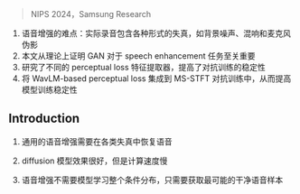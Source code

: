 > NIPS 2024，Samsung Research
<!-- 翻译&理解 -->
<!-- In this paper, we address the challenge of speech enhancement in real-world
recordings, which often contain various forms of distortion, such as background
noise, reverberation, and microphone artefacts. We revisit the use of Generative
Adversarial Networks (GANs) for speech enhancement and theoretically show
that GANs are naturally inclined to seek the point of maximum density within
the conditional clean speech distribution, which, as we argue, is essential for the
speech enhancement task. We study various feature extractors for perceptual loss
to facilitate the stability of adversarial training, developing a methodology for
probing the structure of the feature space. This leads us to integrate WavLM-based
perceptual loss into MS-STFT adversarial training pipeline, creating an effective
and stable training procedure for the speech enhancement model. The resulting
speech enhancement model, which we refer to as FINALLY, builds upon the HiFi++
architecture, augmented with a WavLM encoder and a novel training pipeline.
Empirical results on various datasets confirm our model’s ability to produce clear,
high-quality speech at 48 kHz, achieving state-of-the-art performance in the field
of speech enhancement. -->
1. 语音增强的难点：实际录音包含各种形式的失真，如背景噪声、混响和麦克风伪影
2. 本文从理论上证明 GAN 对于 speech enhancement 任务至关重要
3. 研究了不同的 perceptual loss 特征提取器，提高了对抗训练的稳定性
4. 将 WavLM-based perceptual loss 集成到 MS-STFT 对抗训练中，从而提高模型训练稳定性

## Introduction
<!-- Speech recordings are often contaminated with background noise, reverberation, reduced frequency
bandwidth, and other distortions. Unlike classical speech enhancement (Ephraim & Malah, 1984;
Pascual et al., 2017), which considers each task separately, universal speech enhancement (Serrà
et al., 2022; Su et al., 2021; Liu et al., 2022) aims to restore speech from all types of distortions
simultaneously. Thus, universal speech enhancement seeks to generalize across a wide range of
distortions, making it more suitable for real-world applications where multiple distortions may
coexist. -->
1. 通用的语音增强需要在各类失真中恢复语音
<!-- Recent studies have categorized the problem of speech enhancement as a task of learning the clean
speech distribution conditioned on degraded signals (Lemercier et al., 2023; Serrà et al., 2022; Richter
et al., 2023). This problem is often addressed using diffusion models (Ho et al., 2020; Song et al.,
2020), which are renowned for their exceptional ability to learn distributions. Diffusion models
have recently achieved state-of-the-art results in universal speech enhancement (Serrà et al., 2022). 
However, the impressive performance of diffusion models comes with the high computational cost of
their iterative inference process.-->
2. diffusion 模型效果很好，但是计算速度慢
<!-- It is important to note that the speech enhancement problem does not require the model to learn the
entire conditional distribution. In practice, when presented with a noisy speech sample, the goal is
often to obtain the most probable clean speech sample that retains the lexical content and voice of the
original. This contrasts with applications such as text-to-image synthesis (Ramesh et al., 2022; Lee
et al., 2024; Rombach et al., 2022), where the objective is to generate a variety of images for each text
prompt due to the higher level of uncertainty and the need for diverse options to select the best image.
For most speech enhancement applications, such as voice calls and compensation for poor recording
conditions, capturing the entire conditional distribution is not necessary. Instead, it is more important
to retrieve the most likely sample of this distribution (the main mode), which might be a simpler task. -->
3. 语音增强不需要模型学习整个条件分布，只需要获取最可能的干净语音样本